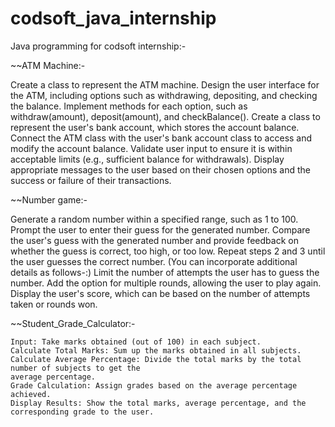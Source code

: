 # codsoft_java_internship
Java programming for codsoft internship:-

~~ATM Machine:-

 Create a class to represent the ATM machine.
 Design the user interface for the ATM, including options such as withdrawing, depositing, and checking the balance.
 Implement methods for each option, such as withdraw(amount), deposit(amount), and checkBalance().
 Create a class to represent the user's bank account, which stores the account balance.
 Connect the ATM class with the user's bank account class to access and modify the account balance.
 Validate user input to ensure it is within acceptable limits (e.g., sufficient balance for withdrawals).
 Display appropriate messages to the user based on their chosen options and the success or failure of their transactions.

~~Number game:-

Generate a random number within a specified range, such as 1 to 100. Prompt the user to enter their guess for the generated number. Compare the user's guess with the generated number and provide feedback on whether the guess is correct, too high, or too low. Repeat steps 2 and 3 until the user guesses the correct number. (You can incorporate additional details as follows-:) Limit the number of attempts the user has to guess the number. Add the option for multiple rounds, allowing the user to play again. Display the user's score, which can be based on the number of attempts taken or rounds won.

~~Student_Grade_Calculator:-

    Input: Take marks obtained (out of 100) in each subject.
    Calculate Total Marks: Sum up the marks obtained in all subjects.
    Calculate Average Percentage: Divide the total marks by the total number of subjects to get the
    average percentage.
    Grade Calculation: Assign grades based on the average percentage achieved.
    Display Results: Show the total marks, average percentage, and the corresponding grade to the user.
